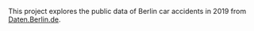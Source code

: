 This project explores the public data of Berlin car accidents in 2019 from [Daten.Berlin.de](https://daten.berlin.de/datensaetze/strassenverkehrsunf%C3%A4lle-nach-unfallort-berlin-2019).